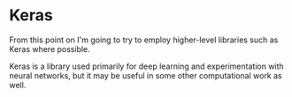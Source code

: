 # Keras

From this point on I'm going to try to employ higher-level libraries such as Keras where possible.

Keras is a library used primarily for deep learning and experimentation with neural networks, but it may be useful in some other computational work as well.
